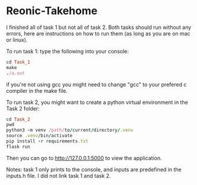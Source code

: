 # Reonic-Takehome

I finished all of task 1 but not all of task 2. Both tasks should run without any errors, here are instructions on how to run them (as long as you are on mac or linux).

To run task 1: type the following into your console:
```rb
cd Task_1
make
./a.out
```

if you're not using gcc you might need to change "gcc" to your prefered c compiler in the make file.

To run task 2, you might want to create a python virtual environment in the Task 2 folder:
```rb
cd Task_2
pwd
python3 -m venv /path/to/current/directory/.venv
source .venv/bin/activate
pip install -r requirements.txt
flask run
```
Then you can go to http://127.0.0.1:5000 to view the application.

Notes: 
task 1 only prints to the console, and inputs are predefined in the inputs.h file. 
I did not link task 1 and task 2.
